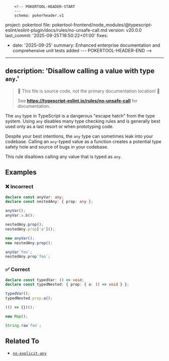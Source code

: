         <!-- POKERTOOL-HEADER-START
        ---
        schema: pokerheader.v1
project: pokertool
file: pokertool-frontend/node_modules/@typescript-eslint/eslint-plugin/docs/rules/no-unsafe-call.md
version: v20.0.0
last_commit: '2025-09-25T18:50:22+01:00'
fixes:
- date: '2025-09-25'
  summary: Enhanced enterprise documentation and comprehensive unit tests added
        ---
        POKERTOOL-HEADER-END -->
---
description: 'Disallow calling a value with type `any`.'
---

> 🛑 This file is source code, not the primary documentation location! 🛑
>
> See **https://typescript-eslint.io/rules/no-unsafe-call** for documentation.

The `any` type in TypeScript is a dangerous "escape hatch" from the type system.
Using `any` disables many type checking rules and is generally best used only as a last resort or when prototyping code.

Despite your best intentions, the `any` type can sometimes leak into your codebase.
Calling an `any`-typed value as a function creates a potential type safety hole and source of bugs in your codebase.

This rule disallows calling any value that is typed as `any`.

## Examples

<!--tabs-->

### ❌ Incorrect

```ts
declare const anyVar: any;
declare const nestedAny: { prop: any };

anyVar();
anyVar.a.b();

nestedAny.prop();
nestedAny.prop['a']();

new anyVar();
new nestedAny.prop();

anyVar`foo`;
nestedAny.prop`foo`;
```

### ✅ Correct

```ts
declare const typedVar: () => void;
declare const typedNested: { prop: { a: () => void } };

typedVar();
typedNested.prop.a();

(() => {})();

new Map();

String.raw`foo`;
```

## Related To

- [`no-explicit-any`](./no-explicit-any.md)
